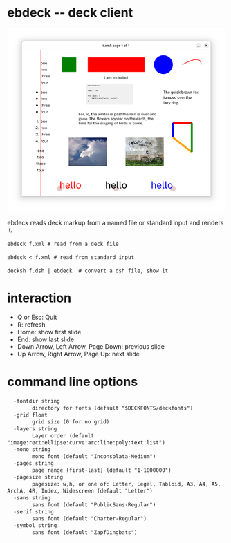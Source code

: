 # ebdeck -- deck client

![ebdeck](ebdeck.png)

ebdeck reads deck markup from a named file or standard input and renders it.

```ebdeck f.xml # read from a deck file```

```ebdeck < f.xml # read from standard input```

```decksh f.dsh | ebdeck  # convert a dsh file, show it```

# interaction

* Q or Esc: Quit
* R: refresh
* Home: show first slide
* End: show last slide
* Down Arrow, Left Arrow, Page Down: previous slide
* Up Arrow, Right Arrow, Page Up: next slide

# command line options
```
  -fontdir string
        directory for fonts (default "$DECKFONTS/deckfonts")
  -grid float
        grid size (0 for no grid)
  -layers string
        Layer order (default "image:rect:ellipse:curve:arc:line:poly:text:list")
  -mono string
        mono font (default "Inconsolata-Medium")
  -pages string
        page range (first-last) (default "1-1000000")
  -pagesize string
        pagesize: w,h, or one of: Letter, Legal, Tabloid, A3, A4, A5, ArchA, 4R, Index, Widescreen (default "Letter")
  -sans string
        sans font (default "PublicSans-Regular")
  -serif string
        sans font (default "Charter-Regular")
  -symbol string
        sans font (default "ZapfDingbats")
```

